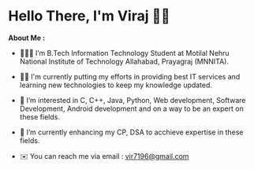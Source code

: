 # **Hello There, I'm Viraj** 👋🏻

**About Me :**

- 🧑🏻‍🎓 I’m B.Tech Information Technology Student at Motilal Nehru National Institute of Technology Allahabad, Prayagraj (MNNITA).

- 💪🏻 I'm currently putting my efforts in providing best IT services and learning new technologies to keep my knowledge updated.

- 👀 I’m interested in C, C++, Java, Python, Web development, Software Development, Android development and on a way to be an expert on these fields.

- 🌱 I’m currently enhancing my CP, DSA to acchieve expertise in these fields.

- ✉️ You can reach me via email : vir7196@gmail.com

<!---
viraj-bot/viraj-bot is a ✨ special ✨ repository because its `README.md` (this file) appears on your GitHub profile.
You can click the Preview link to take a look at your changes.
--->
